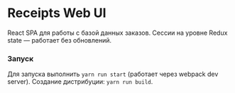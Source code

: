 # Receipts Web UI

React SPA для работы с базой данных заказов. Сессии на уровне Redux state —
работает без обновлений.

### Запуск

Для запуска выполнить `yarn run start` (работает через webpack dev server). Создание дистрибуции: `yarn run build`.